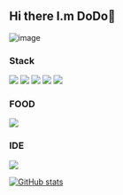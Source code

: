 ## Hi there I.m DoDo👋
![image](https://github.com/user-attachments/assets/505f0951-6ea5-4aa6-9928-fb3efb022533)


### Stack
![](https://img.shields.io/badge/Python-3776AB?style=for-the-badge&logo=python&logoColor=white)
![](https://img.shields.io/badge/Java-ED8B00?style=for-the-badge&logo=openjdk&logoColor=white)
![](https://img.shields.io/badge/Swift-FA7343?style=for-the-badge&logo=swift&logoColor=white)
![](https://img.shields.io/badge/Spring-6DB33F?style=for-the-badge&logo=spring&logoColor=white)
![](https://img.shields.io/badge/Amazon_AWS-232F3E?style=for-the-badge&logo=amazon-aws&logoColor=white)

### FOOD
![](https://img.shields.io/badge/Burger_King-D62300?style=for-the-badge&logo=BurgerKing&logoColor=white)

### IDE
![](https://img.shields.io/badge/IntelliJ_IDEA-000000.svg?style=for-the-badge&logo=intellij-idea&logoColor=white)

[![GitHub stats](https://github-readme-stats.vercel.app/api?username=do-dop)](https://github.com/anuraghazra/github-readme-stats)
